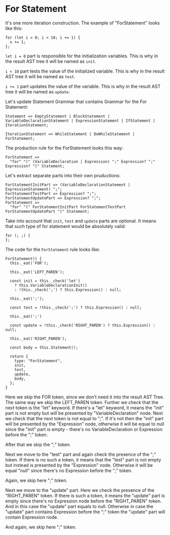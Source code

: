 # For Statement

It's one more iteration construction. The example of "ForStatement" looks like this:

```
for (let i = 0; i < 10; i += 1) {
  x += 1;
};
```

`let i = 0` part is responsible for the initialization variables. This is why in the result AST tree it will be named as `init`.

`i < 10` part tests the value of the initialized variable. This is why in the result AST tree it will be named as `test`.

`i += 1` part updates the value of the variable. This is why in the result AST tree it will be named as `update`.

Let's update Statement Grammar that contains Grammar for the For Statement:

```
Statement => EmptyStatement | BlockStatement | VariableDeclarationStatement | ExpressionStatement | IfStatement | IterationStatement;

IterationStatement => WhileStatement | DoWhileStatement | ForStatement;
```

The production rule for the ForStatement looks this way:

```
ForStatement => 
  "for" "(" (VariableDeclaration | Expression) ";" Expression? ";" Expression? ")" Statement;
```

Let's extract separate parts into their own pruductions:

```
ForStatementInitPart => (VariableDeclarationStatement | ExpressionStatement) ";";
ForStatementTestPart => Expression? ";";
ForStatementUpdatePart => Expression? ";";
ForStatement => 
  "for" "(" ForStatementInitPart ForStatementTestPart ForStatementUpdatePart ")" Statement;
```

Take into account that `init`, `test` and `update` parts are optional. It means that such type of for statement would be absolutely valid:

```
for (; ;) {
};
```

The code for the `ForStatement` rule looks like:

```
ForStatement() {
  this._eat('FOR');

  this._eat('LEFT_PAREN');

  const init = this._check('let') 
    ? this.VariableDeclarationInit() 
    : !this._check(';') ? this.Expression() : null; 

  this._eat(';');

  const test = !this._check(';') ? this.Expression() : null;

  this._eat(';')

  const update = !this._check('RIGHT_PAREN') ? this.Expression() : null;

  this._eat('RIGHT_PAREN');

  const body = this.Statement();
        
  return {
    type: "ForStatement",
    init,
    test,
    update,
    body,
  };  
}
```

Here we skip the FOR token, since we don't need it into the result AST Tree. The same way we skip the LEFT_PAREN token. 
Further we check that the next token is the "let" keyword. If there's a "let" keyword, it means the "init" part is not empty but will be presented by "VariableDeclaration" node. Next we check that the next token is not equal to ";". If it's not then the "init" part will be presented by the "Expression" node, otherwise it will be equal to null since the "init" part is empty - there's no VariableDeclaration or Expression before the ";" token.

After that we skip the ";" token.

Next we move to the "test" part and again check the presence of the ";" token. If there is no such a token, it means that the "test" part is not empty but instead is presented by the "Expression" node. Otherwise it will be equal "null" since there's no Expression before the ";" token.

Again, we skip here ";" token.

Next we move to the "update" part. Here we check the presence of the "RIGHT_PAREN" token. If there is such a token, it means the "update" part is empty since there's no Expression node before the "RIGHT_PAREN" token. And in this case the "update" part equals to null. Otherwise in case the "update" part contains Expression before the ";" token the "update" part will contain Expression node. 

And again, we skip here ";" token.
